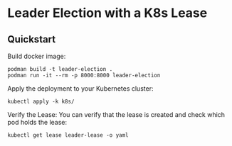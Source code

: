 # Leader Election with a K8s Lease

## Quickstart

Build docker image:
```
podman build -t leader-election .
podman run -it --rm -p 8000:8000 leader-election
```

Apply the deployment to your Kubernetes cluster:
```
kubectl apply -k k8s/
```

Verify the Lease: You can verify that the lease is created and check which pod holds the lease:
```
kubectl get lease leader-lease -o yaml
```

